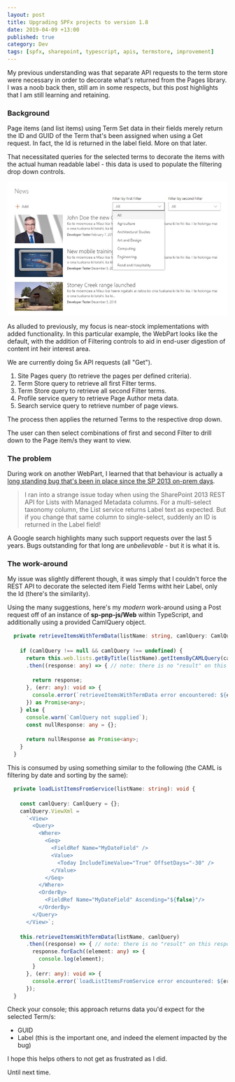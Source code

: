 ```yaml
---
layout: post
title: Upgrading SPFx projects to version 1.8
date: 2019-04-09 +13:00
published: true
category: Dev
tags: [spfx, sharepoint, typescript, apis, termstore, improvement]
---
```



My previous understanding was that separate API requests to the term store were necessary in order to decorate what's returned from the Pages library. I was a noob back then, still am in some respects, but this post highlights that I am still learning and retaining.


### Background

Page items (and list items) using Term Set data in their fields merely return the ID and GUID of the Term that's been assigned when using a Get request. In fact, the Id is returned in the label field. More on that later.

That necessitated queries for the selected terms to decorate the items with the actual human readable label - this data is used to populate the filtering drop down controls.

![SPFx News WebPart improved with filtering controls](/img/spfx-news-improvements.jpg)

As alluded to previously, my focus is near-stock implementations with added functionality. In this particular example, the WebPart looks like the default, with the addition of Filtering controls to aid in end-user digestion of content int heir interest area.

We are currently doing 5x API requests (all "Get").

1) Site Pages query (to retrieve the pages per defined criteria).
2) Term Store query to retrieve all first Filter terms.
3) Term Store query to retrieve all second Filter terms.
4) Profile service query to retrieve Page Author meta data.
5) Search service query to retrieve number of page views.

The process then applies the returned Terms to the respective drop down.

The user can then select combinations of first and second Filter to drill down to the Page item/s they want to view.


### The problem

During work on another WebPart, I learned that that behaviour is actually a [long standing bug that's been in place since the SP 2013 on-prem days](https://social.msdn.microsoft.com/Forums/office/en-US/aa561460-c8d0-4f26-8f28-e77680f42b8b/taxonomy-field-label-when-retrieved-via-rest-is-actually-id?forum=sharepointdevelopment).

> I ran into a strange issue today when using the SharePoint 2013 REST API for Lists with Managed Metadata columns.  For a multi-select taxonomy column, the List service returns Label text as expected.  But if you change that same column to single-select, suddenly an ID is returned in the Label field!

A Google search highlights many such support requests over the last 5 years. Bugs outstanding for that long are *unbelievable* - but it is what it is.


### The work-around

My issue was slightly different though, it was simply that I couldn't force the REST API to decorate the selected item Field Terms witht heir Label, only the Id (there's the similarity).

Using the many suggestions, here's my *modern* work-around using a Post request off of an instance of **sp-pnp-js/Web** within TypeScript, and additionally using a provided CamlQuery object.

~~~ts
  private retrieveItemsWithTermData(listName: string, camlQuery: CamlQuery): Promise<any> {

    if (camlQuery !== null && camlQuery !== undefined) {
      return this.web.lists.getByTitle(listName).getItemsByCAMLQuery(camlQuery, "FieldValuesAsText")
      .then((response: any) => { // note: there is no "result" on this response object so checking whether the request fails isn't possible - you may need to further work around this

        return response;
      }, (err: any): void => {
        console.error(`retrieveItemsWithTermData error encountered: ${err}`);
      }) as Promise<any>;
    } else {
      console.warn(`CamlQuery not supplied`);
      const nullResponse: any = {};

      return nullResponse as Promise<any>;
    }
  }
~~~

This is consumed by using something similar to the following (the CAML is filtering by date and sorting by the same):

~~~ts
  private loadListItemsFromService(listName: string): void {

    const camlQuery: CamlQuery = {};
    camlQuery.ViewXml =
      `<View>
        <Query>
          <Where>
            <Geq>
              <FieldRef Name="MyDateField" />
              <Value>
                <Today IncludeTimeValue="True" OffsetDays="-30" />
              </Value>
            </Geq>
          </Where>
          <OrderBy>
            <FieldRef Name="MyDateField" Ascending="${false}"/>
          </OrderBy>
        </Query>
      </View>`;

    this.retrieveItemsWithTermData(listName, camlQuery)
      .then((response) => { // note: there is no "result" on this response object
        response.forEach((element: any) => {
          console.log(element);
        }
      }, (err: any): void => {
        console.error(`loadListItemsFromService error encountered: ${err}`);
      });
  }
~~~

Check your console; this approach returns data you'd expect for the selected Term/s:
- GUID
- Label (this is the important one, and indeed the element impacted by the bug)

I hope this helps others to not get as frustrated as I did.

Until next time.
